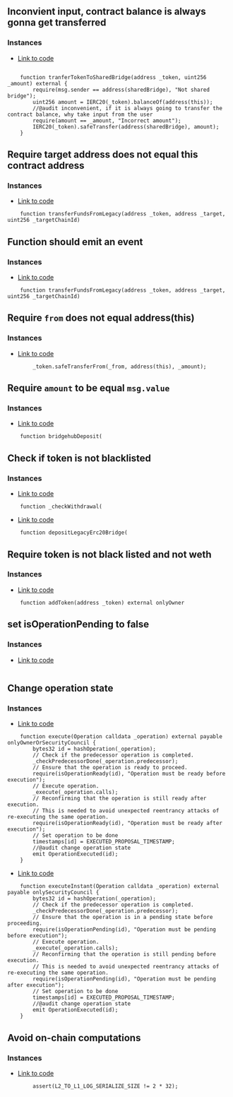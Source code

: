 ## Inconvient input, contract balance is always gonna get transferred
### Instances
* [Link to code](https://github.com/code-423n4/2024-03-zksync/blob/4f0ba34f34a864c354c7e8c47643ed8f4a250e13/code/contracts/ethereum/contracts/bridge/L1ERC20Bridge.sol#L62-L69)
```solidity

    function tranferTokenToSharedBridge(address _token, uint256 _amount) external {
        require(msg.sender == address(sharedBridge), "Not shared bridge");
        uint256 amount = IERC20(_token).balanceOf(address(this));
        //@audit inconvenient, if it is always going to transfer the contract balance, why take input from the user
        require(amount == _amount, "Incorrect amount");
        IERC20(_token).safeTransfer(address(sharedBridge), amount);
    }
```


## Require target address does not equal this contract address

### Instances
* [Link to code](https://github.com/code-423n4/2024-03-zksync/blob/4f0ba34f34a864c354c7e8c47643ed8f4a250e13/code/contracts/ethereum/contracts/bridge/L1SharedBridge.sol#L116-L116)
```solidity
    function transferFundsFromLegacy(address _token, address _target, uint256 _targetChainId)

```

## Function should emit an event
### Instances
* [Link to code](https://github.com/code-423n4/2024-03-zksync/blob/4f0ba34f34a864c354c7e8c47643ed8f4a250e13/code/contracts/ethereum/contracts/bridge/L1SharedBridge.sol#L116-L116)
```solidity
    function transferFundsFromLegacy(address _token, address _target, uint256 _targetChainId)

```    

## Require `from` does not equal address(this)
### Instances
* [Link to code](https://github.com/code-423n4/2024-03-zksync/blob/4f0ba34f34a864c354c7e8c47643ed8f4a250e13/code/contracts/ethereum/contracts/bridge/L1SharedBridge.sol#L178-L178)
```solidity
        _token.safeTransferFrom(_from, address(this), _amount);

```

## Require `amount` to be equal `msg.value`
### Instances
* [Link to code](https://github.com/code-423n4/2024-03-zksync/blob/4f0ba34f34a864c354c7e8c47643ed8f4a250e13/code/contracts/ethereum/contracts/bridge/L1SharedBridge.sol#L185-L185)
```solidity
    function bridgehubDeposit(

```

## Check if token is not blacklisted
### Instances
* [Link to code](https://github.com/code-423n4/2024-03-zksync/blob/4f0ba34f34a864c354c7e8c47643ed8f4a250e13/code/contracts/ethereum/contracts/bridge/L1SharedBridge.sol#L463-L463)
```solidity
    function _checkWithdrawal(

```
* [Link to code](https://github.com/code-423n4/2024-03-zksync/blob/4f0ba34f34a864c354c7e8c47643ed8f4a250e13/code/contracts/ethereum/contracts/bridge/L1SharedBridge.sol#L560-L560)
```solidity
    function depositLegacyErc20Bridge(

```

## Require token is not black listed and not weth
### Instances
* [Link to code](https://github.com/code-423n4/2024-03-zksync/blob/4f0ba34f34a864c354c7e8c47643ed8f4a250e13/code/contracts/ethereum/contracts/bridgehub/Bridgehub.sol#L103-L103)
```solidity
    function addToken(address _token) external onlyOwner 

```
## set isOperationPending to false
### Instances
* [Link to code](https://github.com/code-423n4/2024-03-zksync/blob/4f0ba34f34a864c354c7e8c47643ed8f4a250e13/code/contracts/ethereum/contracts/governance/Governance.sol#L154-L159)
```solidity

```

## Change operation state
### Instances
* [Link to code](https://github.com/code-423n4/2024-03-zksync/blob/4f0ba34f34a864c354c7e8c47643ed8f4a250e13/code/contracts/ethereum/contracts/governance/Governance.sol#L168-L183)
```solidity
    function execute(Operation calldata _operation) external payable onlyOwnerOrSecurityCouncil {
        bytes32 id = hashOperation(_operation);
        // Check if the predecessor operation is completed.
        _checkPredecessorDone(_operation.predecessor);
        // Ensure that the operation is ready to proceed.
        require(isOperationReady(id), "Operation must be ready before execution");
        // Execute operation.
        _execute(_operation.calls);
        // Reconfirming that the operation is still ready after execution.
        // This is needed to avoid unexpected reentrancy attacks of re-executing the same operation.
        require(isOperationReady(id), "Operation must be ready after execution");
        // Set operation to be done
        timestamps[id] = EXECUTED_PROPOSAL_TIMESTAMP;
        //@audit change operation state
        emit OperationExecuted(id);
    }
```
* [Link to code](https://github.com/code-423n4/2024-03-zksync/blob/4f0ba34f34a864c354c7e8c47643ed8f4a250e13/code/contracts/ethereum/contracts/governance/Governance.sol#L188-L203)
```solidity
    function executeInstant(Operation calldata _operation) external payable onlySecurityCouncil {
        bytes32 id = hashOperation(_operation);
        // Check if the predecessor operation is completed.
        _checkPredecessorDone(_operation.predecessor);
        // Ensure that the operation is in a pending state before proceeding.
        require(isOperationPending(id), "Operation must be pending before execution");
        // Execute operation.
        _execute(_operation.calls);
        // Reconfirming that the operation is still pending before execution.
        // This is needed to avoid unexpected reentrancy attacks of re-executing the same operation.
        require(isOperationPending(id), "Operation must be pending after execution");
        // Set operation to be done
        timestamps[id] = EXECUTED_PROPOSAL_TIMESTAMP;
        //@audit change operation state
        emit OperationExecuted(id);
    }
```
## Avoid on-chain computations
### Instances
* [Link to code](https://github.com/code-423n4/2024-03-zksync/blob/4f0ba34f34a864c354c7e8c47643ed8f4a250e13/code/contracts/ethereum/contracts/state-transition/chain-deps/DiamondInit.sol#L52-L52)
```solidity
        assert(L2_TO_L1_LOG_SERIALIZE_SIZE != 2 * 32);

```
